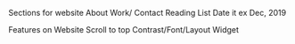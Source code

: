 Sections for website
    About
    Work/
    Contact
    Reading List
        Date it ex Dec, 2019

Features on Website
    Scroll to top
    Contrast/Font/Layout Widget


